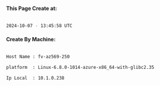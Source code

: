
   
#### This Page Create at:

```bash

2024-10-07 - 13:45:58 UTC

```

#### Create By Machine:

```bash

Host Name : fv-az569-250

platform  : Linux-6.8.0-1014-azure-x86_64-with-glibc2.35

Ip Local  : 10.1.0.238

```

